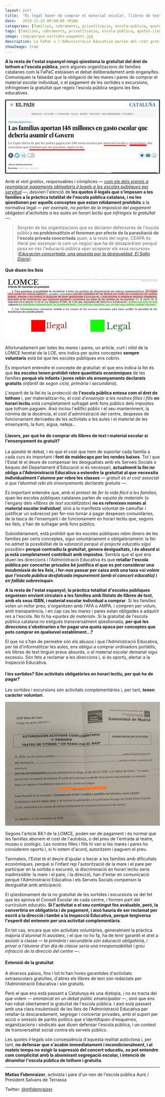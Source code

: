 ```yaml
---
layout: post
title:  "És legal haver de comprar el material escolar, llibres de text i pagar les sortides?"
date:   2019-11-23 00:00:00 +0100
categories: [families, cobraments, privatitzacio, escola-publica, quotes-ilegals]
tags: [families, cobraments, privatitzacio, escola-publica, quotes-ilegals]
image: /img/perque-sortides-pagament.jpg
description: La FaPaC o l'Administració Educativa parlen del «tot gratis», i desvien l'atenció de les quotes il·legals.
showImage: true
---
```


**A la resta de l'estat espanyol ningú qüestiona la gratuïtat del dret de tothom a l'escola pública**, però algunes organitzacions de famílies catalanes com la FaPaC esbiaixen el debat deliberadament amb enganyifes. Comuniquen la falsedat que la obligació de les mares i pares de comprar el material escolar individual, o el pagament de les sortides o excursions, infringeixen la gratuïtat que regeix l'escola pública segons les lleis educatives.

![Postura de FaPaC davant els pagaments obligatoris il·legals a les famílies catalanes de la pública](/img/perque-sortides-pagament-fapac.jpg)

Amb el «*tot gratis*», responsables i còmplices — *[com els dels premis a reemplaçar pagaments obligatoris il·legals a les escoles públiques per servitud](https://www.naciodigital.cat/manresa/noticia/82534)* —, desvien l'atenció de **les quotes il·legals que s'imposen a les famílies a la pràctica totalitat de l'escola pública catalana, i no les qüestionen per aquells conceptes que estan nítidament prohibits** a la normativa legal — *per exemple, no parlen de la imposició del pagament obligatori d'activitats a les aules en horari lectiu que infringeix la gratuïtat* —. 

> Sorprèn de les organitzacions que es declaren defensores de l'escola pública **no problematitzin el fenomen per efecte de la parasitació de l'escola privada concertada** quan, a la resta del *regne*, CEAPA és literal per assenyar-la com un negoci que ha de desaparèixer perquè posa en risc l'educació pública «*per acaparar els seus recursos*» ([*Educación concertada: una apuesta por la desigualdad, El Salto Diario*](https://www.elsaltodiario.com/educacion-concertada/educacion-concertada-privatizacion)).

#### **Què diuen les lleis**

![Article 88.1 de la LOMCE](/img/lomce-gratuitat.jpg)

Afortunadament per totes les mares i pares, un article, curt i nítid de la LOMCE heretat de la LOE, ens indica per quins conceptes **sempre voluntaris** està bé que les escoles públiques ens cobrin.

És important entendre el concepte de gratuïtat: el que ens indica la llei és que **les escoles tenen prohibit rebre quantitats econòmiques** de les famílies **perquè els infants i joves rebin els ensenyaments declarats gratuïts** (*infantil de segon cicle, primària i secundària*).

L'esperit de la llei és la protecció de **l'escola pública entesa com el dret de tothom** i, per materialitzar-ho, el cost *d'ensenyar a les nostres filles i fills* **en horari lectiu** està completament sufragat amb fons públics dels impostos que tothom paguem. Això inclou l'edifici públic i el seu manteniment, la nòmina de la docència, el cost d'administració del centre, despeses de funcionament derivades de les activitats a les aules i el material de les ensenyants, la llum, aigua, neteja...

#### **Llavors, per què he de comprar els llibres de text i material escolar si l'ensenyament és gratuït?**

La qüestió té debat, i és que el cost que hem de suportar cada família a cada curs és important i **font de maldecaps per les rendes baixes**. Tot i que l'Estat té el deure de compensar les desigualtats amb els Serveis Socials o beques del Departament d'Educació si és necessari, **actualment la llei *no* obliga a l'Administració Educativa a estendre la gratuïtat al que necessita individualment l'alumne per rebre les classes** — *gratuït és el cost associat a que l'alumnat rebi els ensenyaments declarats gratuits* —.

És important entendre que, amb el pretext de *fer la vida fàcil a les famílies*, quan les escoles públiques catalanes parlen de «*quota de material*» (o l'engany dels «*llibres de text socialitzats*») **no es refereixen només al material escolar *individual***, sinó a la manifesta voluntat de camuflar i justificar un sobrecost per fer-nos tornar a pagar despeses comunitàries, de la tasca de l'ensenyant i de funcionament en horari lectiu que, segons les lleis, s'han de sufragar amb fons públics. 

Subsidiàriament, està prohibit que les escoles públiques rebin diners de les famílies per certs conceptes, sigui voluntàriament o obligatòriament: la llei no admet la possibilitat de la «*donació perquè el projecte educatiu sigui possible*» **perquè contradiu la gratuïtat, genera desigualtats, i és absurd si ja està completament contribuït amb impostos**. Sembla que el que ens diuen les direccions i l'Administració Educativa és que **retallar l'escola pública per concertar privades bé justifica el que es pot considerar una insubmissió de les lleis, i fer-nos passar per caixa amb una taxa «*si volem que l'escola pública desfalcada impunement (amb el concert educatiu) i en fallida sobrevisqui*»**.

**A la resta de l'estat espanyol, la pràctica totalitat d'escoles públiques segueixen enviant circulars a les famílies amb llistats de llibres de text, amb els seus ISBN, i material escolar individual a comprar**. Si les famílies volen un millor preu, s'organitzen amb l'AFA o AMPA, i compren per volum, amb transparència, i en cap cas les mares i pares estan obligades a adquirir res a l'escola. No hi ha «*quotes de material*». Si la gratuïtat de l'escola pública catalana no estigués transversalment qüestionada, **per què les direccions s'obstinarien a fer pagar una quota opaca per conceptes que pots comprar en qualsevol establiment...?**

El que no s'han de permetre són els abusos i que l'Administració Educativa, per tal d'informatitzar les aules, ens obligui a comprar ordinadors portàtils, els llibres de text tinguin preus absurds, o el material escolar demanat sigui excessiu. Són fets a reclamar a les direccions i, si és oportú, alertar a la Inspecció Educativa.

#### **I les sortides? Són activitats obligatòries en horari lectiu, per què he de pagar?**

Les sortides i excursions són activitats complementàries i, per tant, **tenen caràcter voluntari**.

![](/img/circular-sortida-madrid.jpg)

Segons l'article 88.1 de la LOMCE, poden ser de pagament i és normal que les famílies abonem el cost de l'autobús, o del preu de l'entrada al teatre, museu o zoològic. Les nostres filles i fills hi van si les mares i pares ho considerem oportú i, si hi estem d'acord, autoritzem i paguem el preu.

Tanmateix, l'Estat té el deure d'ajudar o becar a les famílies amb dificultats econòmiques, perquè si l'infant rep l'autorització de la mare i el pare per participar en la sortida o excursió, la discriminació en horari lectiu seria inadmissible: la mare i el pare, i la direcció, han d'estar en comunicació perquè l'Administració Educativa i els Serveis Socials compensin la desigualtat amb anticipació.

El qüestionament de la no gratuïtat de les sortides i excursions ve del fet que les aprova el Consell Escolar de cada centre, i formen part del currículum educatiu. **Si l'activitat o el seu contingut fos avaluable, però, la convertiria en obligatòria i de pagament, i això hauria de ser reclamat per escrit a la direcció i també a la Inspecció Educativa, perquè tergiversa l'esperit del entenem per una activitat complementària**.

En tot cas, encara que són activitats voluntàries, generalment la pràctica majoria d'alumnat hi assisteix, i el que no ho fa, ha de tenir garantit el dret a assistir a classe — *la primària i secundària són educació obligatòria, i privar a l'alumne d'un dia de classe seria una irresponsabilitat i greu infracció de la direcció del centre* —.

#### **Extensió de la gratuïtat**

A diversos països, fins i tot hi han hores garantides d'activitats extraescolars gratuïtes, d'altres els llibres de text són redactats per l'Administració Educativa i són gratuïts.

Però el que ens està passant a Catalunya és una distòpia, i no es tracta del que volem — *emmarcat en un debat polític emancipador* —, sinó que ens han robat obertament la gratuïtat de l'escola pública. I això està passant amb una clara insubmissió de les lleis de l'Administració Educativa per retallar-la descaradament, segregar i concertar privades, amb el suport per acció o omissió de partits polítics que s'identifiquen d'esquerres, organitzacions i sindicats que diuen defensar l'escola pública, i un context de transversalitat social contra els serveis públics. 

Les quotes il·legals són conseqüència d'aquesta realitat autòctona i, per tant, **no defensar que s'acabin immediatament i incondicionalment, i al mateix temps no exigir la supressió del concert educatiu, es pot entendre com complicitat amb la abominant segregació escolar, i intenció de dinamitar l'escola pública de tothom i gratuïta**.

---

**Matías Fidemraizer**, activista i pare d'un nen de l'escola pública Auró / President Salvans de Terrassa

Twitter: [@mfidemraizer](https://twitter.com/mfidemraizer)